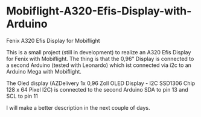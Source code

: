 # Mobiflight-A320-Efis-Display-with-Arduino
Fenix A320 Efis Display for Mobiflight

This is a small project (still in development) to realize an A320 Efis Display for Fenix with Mobiflight. The thing is that the 0,96" Display is connected to a second Arduino (tested with Leonardo) 
which ist connected via i2c to an Arduino Mega with Mobiflight.

The Oled display (AZDelivery 1x 0,96 Zoll OLED Display - I2C SSD1306 Chip 128 x 64 Pixel I2C) is connected to the second Arduino SDA to pin 13 and SCL to pin 11


I will make a better description in the next couple of days.
